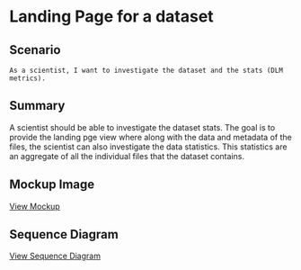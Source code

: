Landing Page for a dataset       
===========================

Scenario
--------

    As a scientist, I want to investigate the dataset and the stats (DLM metrics).
    
Summary
-------
A scientist should be able to investigate the dataset stats. The goal is to provide the landing pge view where along with the data and metadata of the files, the scientist can also investigate the data statistics. This statistics are an aggregate of all the individual files that the dataset contains. 

Mockup Image
------------
[View Mockup][Landing_Page_View]

[Landing_Page_View]: https://github.com/CDLUC3/Make-Data-Count/blob/29e4dc11a340560bad998176e83b6fff8e970645/Mock-Ups/Citations%20in%20MetacatUI.png "Landing Page View"


Sequence Diagram
----------------
[View Sequence Diagram][Landing_Page_Sequence_Diagram]

[Landing_Page_Sequence_Diagram]: https://raw.githubusercontent.com/CDLUC3/Make-Data-Count/29e4dc11a340560bad998176e83b6fff8e970645/docs/design/LandingView.png "Landing Page Sequence Diagram"